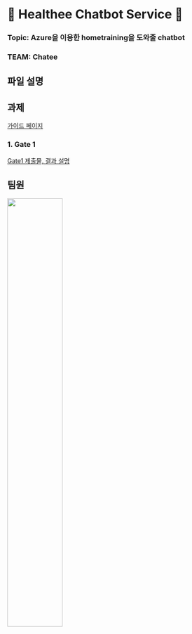 # :speech_balloon: Healthee Chatbot Service :runner:

### Topic: Azure을 이용한 hometraining을 도와줄 chatbot 

### TEAM: Chatee

## 파일 설명


## 과제
[가이드 페이지](https://blog.naver.com/formktmkt/221994807603)

### 1. Gate 1

[Gate1 제출물, 결과 설명](https://github.com/yjo5252/chatee/blob/master/Gate1/Gate1.md)


## 팀원 

<img src="https://user-images.githubusercontent.com/41981471/86508101-52734500-be18-11ea-90e0-92df415e79d2.JPG" width="50%">


